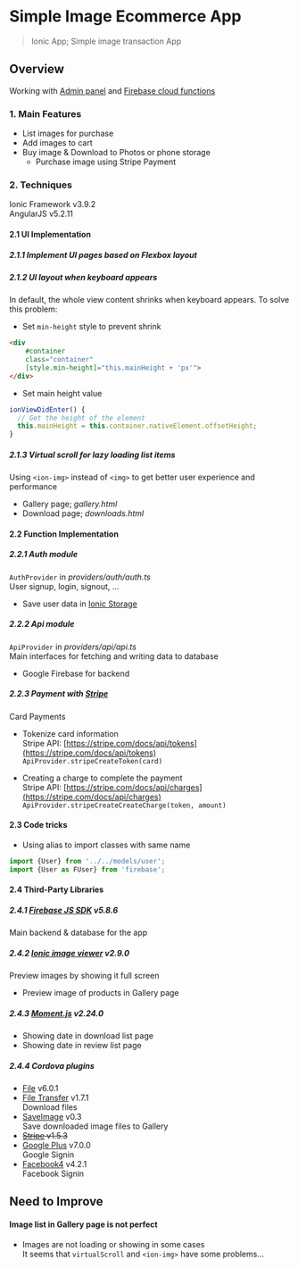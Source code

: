 Simple Image Ecommerce App
======

> Ionic App; Simple image transaction App

## Overview
Working with [Admin panel](https://github.com/highjump0615/SimpleImageEcommerce_Admin) and [Firebase cloud functions](https://github.com/highjump0615/SimpleImageEcommerce_Cloud)

### 1. Main Features
- List images for purchase  
- Add images to cart  
- Buy image & Download to Photos or phone storage  
  - Purchase image using Stripe Payment  
 
### 2. Techniques 
Ionic Framework v3.9.2  
AngularJS v5.2.11  
#### 2.1 UI Implementation  
##### 2.1.1 Implement UI pages based on Flexbox layout
##### 2.1.2 UI layout when keyboard appears  
In default, the whole view content shrinks when keyboard appears. To solve this problem:  

- Set ``min-height`` style to prevent shrink  
```html
<div
    #container
    class="container"
    [style.min-height]="this.mainHeight + 'px'">
</div>
```  
- Set main height value  
```typescript
ionViewDidEnter() {
  // Get the height of the element
  this.mainHeight = this.container.nativeElement.offsetHeight;
}
```  

##### 2.1.3 Virtual scroll for lazy loading list items  
Using ``<ion-img>`` instead of ``<img>`` to get better user experience and performance  

- Gallery page; *gallery.html*  
- Download page; *downloads.html*
  
#### 2.2 Function Implementation
##### 2.2.1 Auth module
``AuthProvider`` in *providers/auth/auth.ts*  
User signup, login, signout, ...  
- Save user data in [Ionic Storage](https://ionicframework.com/docs/v3/storage/)  

##### 2.2.2 Api module
``ApiProvider`` in *providers/api/api.ts*  
Main interfaces for fetching and writing data to database  

- Google Firebase for backend  

##### 2.2.3 Payment with [Stripe](https://stripe.com)
Card Payments  

- Tokenize card information  
Stripe API: [https://stripe.com/docs/api/tokens](https://stripe.com/docs/api/tokens)  
``ApiProvider.stripeCreateToken(card)``

- Creating a charge to complete the payment  
Stripe API: [https://stripe.com/docs/api/charges](https://stripe.com/docs/api/charges)  
``ApiProvider.stripeCreateCreateCharge(token, amount)``

#### 2.3 Code tricks  
- Using alias to import classes with same name  
```typescript  
import {User} from '../../models/user';
import {User as FUser} from 'firebase';
```  

#### 2.4 Third-Party Libraries
##### 2.4.1 [Firebase JS SDK](https://github.com/firebase/firebase-js-sdk) v5.8.6  
Main backend & database for the app

##### 2.4.2 [Ionic image viewer](https://github.com/Riron/ionic-img-viewer#readme) v2.9.0
Preview images by showing it full screen  
- Preview image of products in Gallery page

##### 2.4.3 [Moment.js](https://github.com/moment/moment/) v2.24.0 
- Showing date in download list page  
- Showing date in review list page

##### 2.4.4 Cordova plugins
- [File](https://github.com/apache/cordova-plugin-file) v6.0.1  
- [File Transfer](https://github.com/apache/cordova-plugin-file-transfer) v1.7.1  
Download files  
- [SaveImage](https://github.com/quiply/SaveImage#readme) v0.3  
Save downloaded image files to Gallery  
- ~~[Stripe](https://github.com/zyra/cordova-plugin-stripe) v1.5.3~~  
- [Google Plus](https://github.com/EddyVerbruggen/cordova-plugin-googleplus) v7.0.0  
Google Signin
- [Facebook4](https://github.com/jeduan/cordova-plugin-facebook4#readme) v4.2.1  
Facebook Signin


## Need to Improve
#### Image list in Gallery page is not perfect  
- Images are not loading or showing in some cases  
It seems that ``virtualScroll`` and ``<ion-img>`` have some problems...